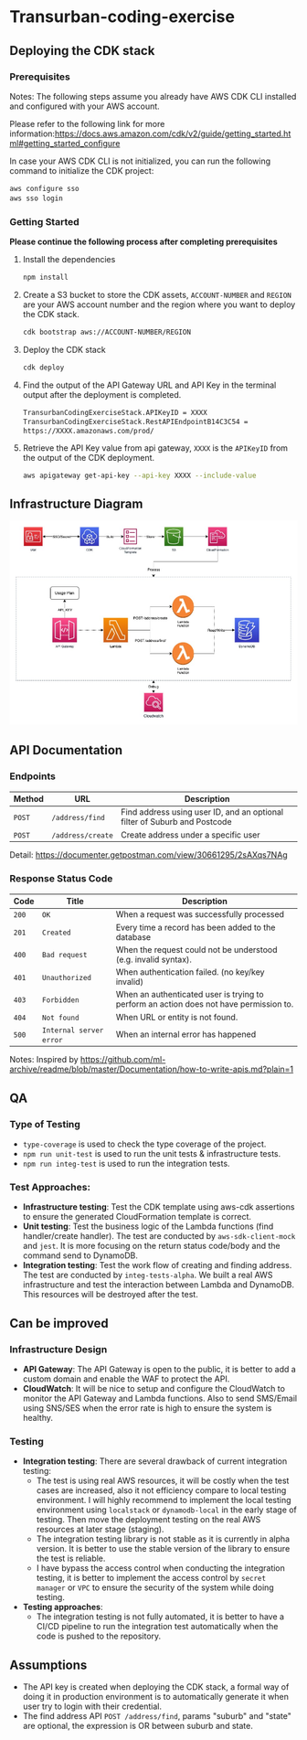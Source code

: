 # Transurban-coding-exercise

## Deploying the CDK stack

### Prerequisites

Notes: The following steps assume you already have AWS CDK CLI installed and configured with your AWS account.

Please refer to the following link for more
information:https://docs.aws.amazon.com/cdk/v2/guide/getting_started.html#getting_started_configure

In case your AWS CDK CLI is not initialized, you can run the following command to initialize the CDK project:

```bash
aws configure sso 
aws sso login  
```

### Getting Started

**Please continue the following process after completing prerequisites**

1. Install the dependencies
   ```bash
   npm install
   ```

2. Create a S3 bucket to store the CDK assets, `ACCOUNT-NUMBER` and `REGION` are your AWS account number and the region
   where you want to deploy the CDK stack.
   ```bash
   cdk bootstrap aws://ACCOUNT-NUMBER/REGION
   ```

3. Deploy the CDK stack
   ```bash
   cdk deploy
   ```

4. Find the output of the API Gateway URL and API Key in the terminal output after the deployment is completed.
   ```
   TransurbanCodingExerciseStack.APIKeyID = XXXX
   TransurbanCodingExerciseStack.RestAPIEndpointB14C3C54 = https://XXXX.amazonaws.com/prod/
   ```

5. Retrieve the API Key value from api gateway, `XXXX` is the `APIKeyID` from the output of the CDK deployment.
    ```bash
    aws apigateway get-api-key --api-key XXXX --include-value
    ```

## Infrastructure Diagram
![diagram.jpg](diagram.jpg)

## API Documentation
### Endpoints

| Method | URL               | Description                                                               |
|--------|-------------------|---------------------------------------------------------------------------|
| `POST` | `/address/find`   | Find address using user ID, and an optional filter of Suburb and Postcode |
| `POST` | `/address/create` | Create address under a specific user                                      |

Detail: https://documenter.getpostman.com/view/30661295/2sAXqs7NAg

### Response Status Code

| Code  | Title                   | Description                                                                            |
|-------|-------------------------|----------------------------------------------------------------------------------------|
| `200` | `OK`                    | When a request was successfully processed                                              |
| `201` | `Created`               | Every time a record has been added to the database                                     |
| `400` | `Bad request`           | When the request could not be understood (e.g. invalid syntax).                        |
| `401` | `Unauthorized`          | When authentication failed. (no key/key invalid)                                       |
| `403` | `Forbidden`             | When an authenticated user is trying to perform an action does not have permission to. |
| `404` | `Not found`             | When URL or entity is not found.                                                       |
| `500` | `Internal server error` | When an internal error has happened                                                    |

Notes: Inspired by https://github.com/ml-archive/readme/blob/master/Documentation/how-to-write-apis.md?plain=1

## QA

### Type of Testing

- `type-coverage` is used to check the type coverage of the project.
- `npm run unit-test` is used to run the unit tests & infrastructure tests.
- `npm run integ-test` is used to run the integration tests.

### Test Approaches:

- **Infrastructure testing**: Test the CDK template using aws-cdk assertions to ensure the generated CloudFormation
  template is correct.
- **Unit testing**: Test the business logic of the Lambda functions (find handler/create handler). The test are
  conducted by `aws-sdk-client-mock` and `jest`. It is more focusing on the return status code/body and the command
  send to DynamoDB.
- **Integration testing**: Test the work flow of creating and finding address. The test are conducted
  by `integ-tests-alpha`. We built a real AWS infrastructure and test the interaction between Lambda and DynamoDB.
  This resources will be destroyed after the test.

## Can be improved

### Infrastructure Design
- **API Gateway**: The API Gateway is open to the public, it is better to add a custom domain and enable the WAF to
  protect the API.
- **CloudWatch**: It will be nice to setup and configure the CloudWatch to monitor the API Gateway and Lambda functions.
  Also to send SMS/Email using SNS/SES when the error rate is high to ensure the system is healthy.

### Testing

- **Integration testing**: There are several drawback of current integration testing:
    - The test is using real AWS resources, it will be costly when the test cases are increased, also it not efficiency
      compare to local testing environment. I will highly recommend to implement the local testing environment
      using `localstack` or `dynamodb-local` in the early stage of testing. Then move the deployment testing on the real
      AWS resources at later stage (staging).
    - The integration testing library is not stable as it is currently in alpha version. It is better to use the stable
      version of the library to ensure the test is reliable.
    - I have bypass the access control when conducting the integration testing, it is better to implement the access
      control by `secret manager` or `VPC` to ensure the security of the system while doing testing.
- **Testing approaches**:
    - The integration testing is not fully automated, it is better to have a CI/CD pipeline to run the integration test
      automatically when the code is pushed to the repository.

## Assumptions

- The API key is created when deploying the CDK stack, a formal way of doing it in production environment is to
  automatically generate it when user try to login with their credential.
- The find address API `POST /address/find`, params "suburb" and "state" are optional, the expression is OR between
  suburb and state.